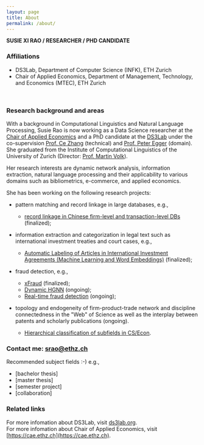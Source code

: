 ```yaml
---
layout: page
title: About
permalink: /about/
---
```


__SUSIE XI RAO / RESEARCHER / PHD CANDIDATE__<br>
### Affiliations

- DS3Lab, Department of Computer Science (INFK), ETH Zurich
- Chair of Applied Economics,  Department of Management, Technology, and Economics (MTEC), ETH Zurich
<br> 

### Research background and areas
With a background in Computational Linguistics and Natural Language Processing, Susie Rao is now working as a Data Science researcher at the [Chair of Applied Economics](https://cae.ethz.ch) and a PhD candidate at the [DS3Lab](ds3lab.org) under the co-supervision [Prof. Ce Zhang](https://scholar.google.ch/citations?user=GkXqbmMAAAAJ&hl=en) (technical) and [Prof. Peter Egger](https://scholar.google.com/citations?user=Lc6rZrgAAAAJ&hl=en) (domain). She graduated from the Institute of Computational Linguistics of the University of Zurich (Director: [Prof. Martin Volk](https://scholar.google.com/citations?user=8bPj2w4AAAAJ&hl=en)).


Her research interests are dynamic network analysis, information extraction, natural language processing and their applicability to various domains such as bibliometrics, e-commerce, and applied economics. 

She has been working on the following research projects: 
- pattern matching and record linkage in large databases, e.g.,
  - [record linkage in Chinese firm-level and transaction-level DBs](https://www.tandfonline.com/doi/pdf/10.1080/17538963.2021.1963046) (finalized); 

- information extraction and categorization in legal text such as international investment treaties and court cases, e.g.,
  - [Automatic Labeling of Articles in International Investment Agreements (Machine Learning and Word Embeddings)](https://www.research-collection.ethz.ch/bitstream/handle/20.500.11850/228391/3/jurix30_xrao_almostready.pdf.pdf) (finalized); 

- fraud detection, e.g.,
  - [xFraud](https://arxiv.org/abs/2011.12193) (finalized); 
  - [Dynamic HGNN](https://arxiv.org/abs/2012.10831) (ongoing);
  - [Real-time fraud detection](https://arxiv.org/abs/2110.04559) (ongoing);

- topology and endogeneity of firm-product-trade network and discipline connectedness in the "Web" of Science as well as the interplay between patents and scholarly publications (ongoing). 
  - [Hierarchical classification of subfields in CS/Econ](Arxiv).

<!-- ### More Information

A place to include any other types of information that you'd like to include about yourself.-->

### Contact me: [srao@ethz.ch](mailto:srao@ethz.ch)

Recommended subject fields :-) e.g., 
- [bachelor thesis]
- [master thesis]
- [semester project]
- [collaboration]

### Related links
For more infomation about DS3Lab, visit [ds3lab.org](ds3lab.org).<br>
For more infomation about Chair of Applied Economics, visit [https://cae.ethz.ch](https://cae.ethz.ch).
